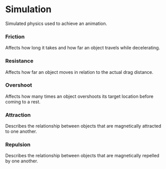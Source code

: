 # Simulation

Simulated physics used to achieve an animation.


### Friction

Affects how long it takes and how far an object travels while decelerating.


### Resistance

Affects how far an object moves in relation to the actual drag distance.


### Overshoot

Affects how many times an object overshoots its target location before coming to a rest.


### Attraction

Describes the relationship between objects that are magnetically attracted to one another.


### Repulsion

Describes the relationship between objects that are magnetically repelled by one another.

<!--

LGTM:

-->
